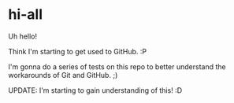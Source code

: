 # hi-all
Uh hello!

Think I'm starting to get used to GitHub. :P

I'm gonna do a series of tests on this repo to better understand the workarounds of Git and GitHub. ;)

UPDATE: I'm starting to gain understanding of this! :D
